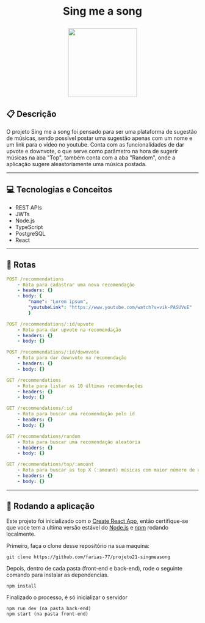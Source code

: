 # <p align = "center"> Sing me a song </p>

<p align="center">
   <img src="https://notion-emojis.s3-us-west-2.amazonaws.com/prod/svg-twitter/1f399-fe0f.svg" width=180/>
</p>

## :clipboard: Descrição

O projeto Sing me a song foi pensado para ser uma plataforma de sugestão de músicas, sendo possível postar uma sugestão apenas com um nome e um link para o vídeo no youtube. Conta com as funcionalidades de dar upvote e downvote, o que serve como parâmetro na hora de sugerir músicas na aba "Top", também conta com a aba "Random", onde a aplicação sugere aleastoriamente uma música postada.

---

## :computer: Tecnologias e Conceitos

-   REST APIs
-   JWTs
-   Node.js
-   TypeScript
-   PostgreSQL
-   React

---

## :rocket: Rotas

```yml
POST /recommendations
    - Rota para cadastrar uma nova recomendação
    - headers: {}
    - body: {
        "name": "Lorem ipsum",
        "youtubeLink": "https://www.youtube.com/watch?v=vik-PASUVuE"
        }
```

```yml
POST /recommendations/:id/upvote
    - Rota para dar upvote na recomendação
    - headers: {}
    - body: {}
```

```yml
POST /recommendations/:id/downvote
    - Rota para dar downvote na recomendação
    - headers: {}
    - body: {}
```

```yml
GET /recommendations
    - Rota para listar as 10 últimas recomendações
    - headers: {}
    - body: {}
```

```yml
GET /recommendations/:id
    - Rota para buscar uma recomendação pelo id
    - headers: {}
    - body: {}
```

```yml
GET /recommendations/random
    - Rota para buscar uma recomendação aleatória
    - headers: {}
    - body: {}
```

```yml
GET /recommendations/top/:amount
    - Rota para buscar as top X (:amount) músicas com maior número de upvotes, ordenadas por pontuação.
    - headers: {}
    - body: {}
```

---

## 🏁 Rodando a aplicação

Este projeto foi inicializado com o [Create React App](https://github.com/facebook/create-react-app), então certifique-se que voce tem a ultima versão estável do [Node.js](https://nodejs.org/en/download/) e [npm](https://www.npmjs.com/) rodando localmente.

Primeiro, faça o clone desse repositório na sua maquina:

```
git clone https://github.com/farias-77/projeto21-singmeasong
```

Depois, dentro de cada pasta (front-end e back-end), rode o seguinte comando para instalar as dependencias.

```
npm install
```

Finalizado o processo, é só inicializar o servidor

```
npm run dev (na pasta back-end)
npm start (na pasta front-end)
```
